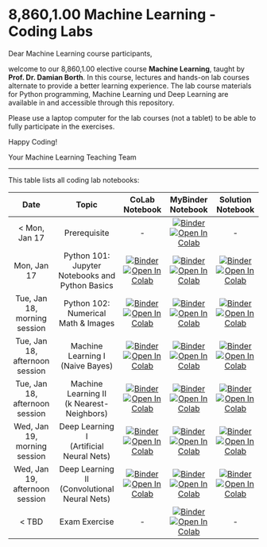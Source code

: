 # 8,860,1.00 Machine Learning - Coding Labs

<!-- ![Course Banner](banner.png) -->

Dear Machine Learning course participants,

welcome to our 8,860,1.00 elective course **Machine Learning**, taught by **Prof. Dr. Damian Borth**. In this course, lectures and hands-on lab courses alternate to provide a better learning experience. The lab course materials for Python programming, Machine Learning und Deep Learning are available in and accessible through this repository.

Please use a laptop computer for the lab courses (not a tablet) to be able to fully participate in the exercises.

Happy Coding!

Your Machine Learning Teaching Team

---

This table lists all coding lab notebooks:


| Date                      |  Topic                            |  CoLab Notebook                       | MyBinder Notebook | Solution Notebook | 
|:-----------------------:|:---------------------------------:|:-------------------------------:|:-------:|:-------:|
|  < Mon, Jan 17 | Prerequisite | - | [![Binder](https://mybinder.org/badge_logo.svg)](https://mybinder.org/v2/gh/HSG-AIML-Teaching/IEMBA2022-Lab/main?filepath=lab_00%2FTest.ipynb)</br>[![Open In Colab](https://colab.research.google.com/assets/colab-badge.svg)](https://colab.research.google.com/github/HSG-AIML-Teaching/IEMBA2022-Lab/blob/main/lab_00/Test.ipynb)| - |
| Mon, Jan 17               |  Python 101: Jupyter Notebooks and Python Basics               |   [![Binder](https://mybinder.org/badge_logo.svg)](https://mybinder.org/v2/gh/HSG-AIML-Teaching/IEMBA2022-Lab/main?filepath=lab_01%2Flab_01.ipynb)</br>[![Open In Colab](https://colab.research.google.com/assets/colab-badge.svg)](https://colab.research.google.com/github/HSG-AIML-Teaching/IEMBA2022-Lab/blob/main/lab_01/lab_01.ipynb)                              |     [![Binder](https://mybinder.org/badge_logo.svg)](https://mybinder.org/v2/gh/HSG-AIML-Teaching/IEMBA2022-Lab/main?filepath=lab_01%2Fexercises_lab01.ipynb)</br>[![Open In Colab](https://colab.research.google.com/assets/colab-badge.svg)](https://colab.research.google.com/github/HSG-AIML-Teaching/IEMBA2022-Lab/blob/main/lab_01/exercises_lab01.ipynb)  | [![Binder](https://mybinder.org/badge_logo.svg)](https://mybinder.org/v2/gh/HSG-AIML-Teaching/IEMBA2022-Lab/main?filepath=lab_01%2lab_01_solutions.ipynb)</br>[![Open In Colab](https://colab.research.google.com/assets/colab-badge.svg)](https://colab.research.google.com/github/HSG-AIML-Teaching/IEMBA2022-Lab/blob/main/lab_01/lab_01_solutions.ipynb)|
| Tue, Jan 18, morning session     |  Python 102: Numerical Math & Images   | [![Binder](https://mybinder.org/badge_logo.svg)](https://mybinder.org/v2/gh/HSG-AIML-Teaching/IEMBA2022-Lab/main?filepath=lab_02%2Flab_02.ipynb)</br>[![Open In Colab](https://colab.research.google.com/assets/colab-badge.svg)](https://colab.research.google.com/github/HSG-AIML-Teaching/IEMBA2022-Lab/blob/main/lab_02/lab_02.ipynb)                                |   [![Binder](https://mybinder.org/badge_logo.svg)](https://mybinder.org/v2/gh/HSG-AIML-Teaching/IEMBA2022-Lab/main?filepath=lab_02%2Fexercises_lab02.ipynb)</br>[![Open In Colab](https://colab.research.google.com/assets/colab-badge.svg)](https://colab.research.google.com/github/HSG-AIML-Teaching/IEMBA2022-Lab/blob/main/lab_02/exercises_lab02.ipynb)   | [![Binder](https://mybinder.org/badge_logo.svg)](https://mybinder.org/v2/gh/HSG-AIML-Teaching/IEMBA2022-Lab/main?filepath=lab_02%2Fexercises_lab02_solutions.ipynb)</br>[![Open In Colab](https://colab.research.google.com/assets/colab-badge.svg)](https://colab.research.google.com/github/HSG-AIML-Teaching/IEMBA2022-Lab/blob/main/lab_02/exercises_lab02_solutions.ipynb)|
| Tue, Jan 18, afternoon session     |  Machine Learning I<br/>(Naive Bayes)               | [![Binder](https://mybinder.org/badge_logo.svg)](https://mybinder.org/v2/gh/HSG-AIML-Teaching/IEMBA2022-Lab/main?filepath=lab_03%2Flab_03a.ipynb)</br>[![Open In Colab](https://colab.research.google.com/assets/colab-badge.svg)](https://colab.research.google.com/github/HSG-AIML-Teaching/IEMBA2022-Lab/blob/main/lab_03/lab_03a.ipynb)  | [![Binder](https://mybinder.org/badge_logo.svg)](https://mybinder.org/v2/gh/HSG-AIML-Teaching/IEMBA2022-Lab/main?filepath=lab_03%2Flab_03a_exercise.ipynb)</br>[![Open In Colab](https://colab.research.google.com/assets/colab-badge.svg)](https://colab.research.google.com/github/HSG-AIML-Teaching/IEMBA2022-Lab/blob/main/lab_03/lab_03a_exercise.ipynb)         | [![Binder](https://mybinder.org/badge_logo.svg)](https://mybinder.org/v2/gh/HSG-AIML-Teaching/IEMBA2022-Lab/main?filepath=lab_03%2Flab_03a_solution.ipynb)</br>[![Open In Colab](https://colab.research.google.com/assets/colab-badge.svg)](https://colab.research.google.com/github/HSG-AIML-Teaching/IEMBA2022-Lab/blob/main/lab_03/lab_03a_solution.ipynb) |
| Tue, Jan 18, afternoon session     |  Machine Learning II<br/>(k Nearest-Neighbors)               | [![Binder](https://mybinder.org/badge_logo.svg)](https://mybinder.org/v2/gh/HSG-AIML-Teaching/IEMBA2022-Lab/main?filepath=lab_03%2Flab_03b.ipynb)</br>[![Open In Colab](https://colab.research.google.com/assets/colab-badge.svg)](https://colab.research.google.com/github/HSG-AIML-Teaching/IEMBA2022-Lab/blob/main/lab_03/lab_03b.ipynb)  | [![Binder](https://mybinder.org/badge_logo.svg)](https://mybinder.org/v2/gh/HSG-AIML-Teaching/IEMBA2022-Lab/main?filepath=lab_03%2Flab_03b_exercise.ipynb)</br>[![Open In Colab](https://colab.research.google.com/assets/colab-badge.svg)](https://colab.research.google.com/github/HSG-AIML-Teaching/IEMBA2022-Lab/blob/main/lab_03/lab_03b_exercise.ipynb)         | [![Binder](https://mybinder.org/badge_logo.svg)](https://mybinder.org/v2/gh/HSG-AIML-Teaching/IEMBA2022-Lab/main?filepath=lab_03%2Flab_03b_solution.ipynb)</br>[![Open In Colab](https://colab.research.google.com/assets/colab-badge.svg)](https://colab.research.google.com/github/HSG-AIML-Teaching/IEMBA2022-Lab/blob/main/lab_03/lab_03b_solution.ipynb) |
| Wed, Jan 19, morning session     |  Deep Learning I<br/>(Artificial Neural Nets)     | [![Binder](https://mybinder.org/badge_logo.svg)](https://mybinder.org/v2/gh/HSG-AIML-Teaching/IEMBA2022-Lab/main?filepath=lab_04%2Flab_04.ipynb)</br>[![Open In Colab](https://colab.research.google.com/assets/colab-badge.svg)](https://colab.research.google.com/github/HSG-AIML-Teaching/IEMBA2022-Lab/blob/main/lab_04/colab_04.ipynb) | [![Binder](https://mybinder.org/badge_logo.svg)](https://mybinder.org/v2/gh/HSG-AIML-Teaching/IEMBA2022-Lab/main?filepath=lab_04%2Flab_04_exercise.ipynb)</br>[![Open In Colab](https://colab.research.google.com/assets/colab-badge.svg)](https://colab.research.google.com/github/HSG-AIML-Teaching/IEMBA2022-Lab/blob/main/lab_04/colab_04_exercise.ipynb)      | [![Binder](https://mybinder.org/badge_logo.svg)](https://mybinder.org/v2/gh/HSG-AIML-Teaching/IEMBA2022-Lab/main?filepath=lab_04%2Flab_04_solutions.ipynb)</br>[![Open In Colab](https://colab.research.google.com/assets/colab-badge.svg)](https://colab.research.google.com/github/HSG-AIML-Teaching/IEMBA2022-Lab/blob/main/lab_04/colab_04_solutions.ipynb) |
| Wed, Jan 19, afternoon session     |  Deep Learning II<br/>(Convolutional Neural Nets) | [![Binder](https://mybinder.org/badge_logo.svg)](https://mybinder.org/v2/gh/HSG-AIML-Teaching/IEMBA2022-Lab/main?filepath=lab_05%2Flab_05.ipynb)</br>[![Open In Colab](https://colab.research.google.com/assets/colab-badge.svg)](https://colab.research.google.com/github/HSG-AIML-Teaching/IEMBA2022-Lab/blob/main/lab_05/colab_05.ipynb) | [![Binder](https://mybinder.org/badge_logo.svg)](https://mybinder.org/v2/gh/HSG-AIML-Teaching/IEMBA2022-Lab/main?filepath=lab_05%2Flab_05_exercise.ipynb)</br>[![Open In Colab](https://colab.research.google.com/assets/colab-badge.svg)](https://colab.research.google.com/github/HSG-AIML-Teaching/IEMBA2022-Lab/blob/main/lab_05/colab_05_exercise.ipynb)        | [![Binder](https://mybinder.org/badge_logo.svg)](https://mybinder.org/v2/gh/HSG-AIML-Teaching/IEMBA2022-Lab/main?filepath=lab_05%2Flab_05_solutions.ipynb)</br>[![Open In Colab](https://colab.research.google.com/assets/colab-badge.svg)](https://colab.research.google.com/github/HSG-AIML-Teaching/IEMBA2022-Lab/blob/main/lab_05/colab_05_solutions.ipynb) |
| < TBD          |  Exam Exercise | -  | [![Binder](https://mybinder.org/badge_logo.svg)](https://mybinder.org/v2/gh/HSG-AIML-Teaching/IEMBA2022-Lab/main?filepath=exam%2Fbinder_exam_exercise.ipynb)</br>[![Open In Colab](https://colab.research.google.com/assets/colab-badge.svg)](https://colab.research.google.com/github/HSG-AIML-Teaching/IEMBA2022-Lab/blob/main/exam/exam_exercise.ipynb)        | - |
